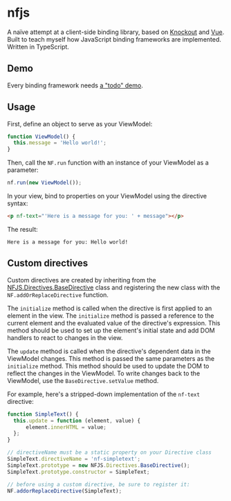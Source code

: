 # nfjs
A naïve attempt at a client-side binding library, based on [Knockout](http://knockoutjs.com/) and [Vue](http://vuejs.org/). Built to teach myself how JavaScript binding frameworks are implemented. Written in TypeScript.

## Demo
Every binding framework needs [a "todo" demo](http://nathanfriend.io/nfjs).

## Usage

First, define an object to serve as your ViewModel:

```` JavaScript
function ViewModel() {
  this.message = 'Hello world!';
}
````

Then, call the `NF.run` function with an instance of your ViewModel as a parameter:

```` JavaScript
nf.run(new ViewModel());
````

In your view, bind to properties on your ViewModel using the directive syntax:

```` HTML
<p nf-text="'Here is a message for you: ' + message"></p>
````

The result:

````
Here is a message for you: Hello world!
````

## Custom directives

Custom directives are created by inheriting from the [NFJS.Directives.BaseDirective](nfjs/src/directives/DirectiveBase.ts) class and registering the new class with the `NF.addOrReplaceDirective` function.

The `initialize` method is called when the directive is first applied to an element in the view.  The `initialize` method is passed a reference to the current element and the evaluated value of the directive's expression.  This method should be used to set up the element's initial state and add DOM handlers to react to changes in the view.

The `update` method is called when the directive's dependent data in the ViewModel changes.  This method is passed the same parameters as the `initialize` method.  This method should be used to update the DOM to reflect the changes in the ViewModel.  To write changes back to the ViewModel, use the `BaseDirective.setValue` method.

For example, here's a stripped-down implementation of the `nf-text` directive:

```` JavaScript
function SimpleText() {
  this.update = function (element, value) {
      element.innerHTML = value;
  };
}

// directiveName must be a static property on your Directive class
SimpleText.directiveName = 'nf-simpletext';
SimpleText.prototype = new NFJS.Directives.BaseDirective();
SimpleText.prototype.constructor = SimpleText;

// before using a custom directive, be sure to register it:
NF.addorReplaceDirective(SimpleText);
````
